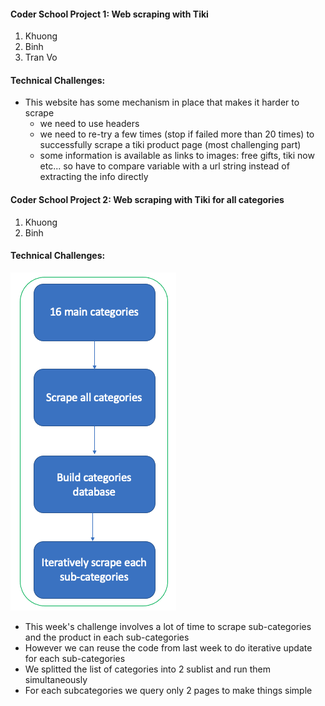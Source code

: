 #### Coder School Project 1: Web scraping with Tiki
1. Khuong
2. Binh
3. Tran Vo

#### Technical Challenges:
- This website has some mechanism in place that makes it harder to scrape
  * we need to use headers
  * we need to re-try a few times (stop if failed more than 20 times) to successfully scrape a tiki product page (most challenging part)
  * some information is available as links to images: free gifts, tiki now etc... so have to compare variable with a url string instead of extracting the info directly
  
#### Coder School Project 2: Web scraping with Tiki for all categories
1. Khuong
2. Binh


#### Technical Challenges:
![image info](./asset/workflow.png)

- This week's challenge involves a lot of time to scrape sub-categories and the product in each sub-categories
- However we can reuse the code from last week to do iterative update for each sub-categories
- We splitted the list of categories into 2 sublist and run them simultaneously
- For each subcategories we query only 2 pages to make things simple
